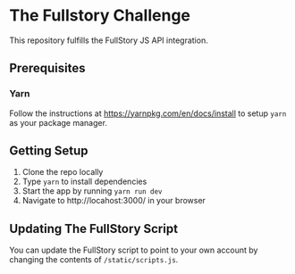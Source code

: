 # The Fullstory Challenge

This repository fulfills the FullStory JS API integration. 

## Prerequisites

### Yarn

Follow the instructions at https://yarnpkg.com/en/docs/install to setup `yarn` as your package manager.


## Getting Setup
1. Clone the repo locally
2. Type `yarn` to install dependencies
3. Start the app by running `yarn run dev`
4. Navigate to http://locahost:3000/ in your browser

## Updating The FullStory Script

You can update the FullStory script to point to your own account by changing the contents of `/static/scripts.js`.
